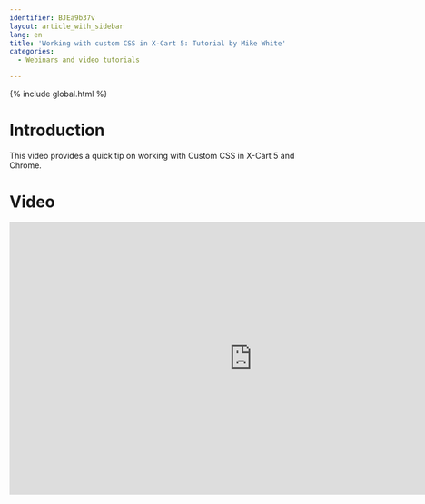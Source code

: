 ```yaml
---
identifier: BJEa9b37v
layout: article_with_sidebar
lang: en
title: 'Working with custom CSS in X-Cart 5: Tutorial by Mike White'
categories:
  - Webinars and video tutorials

---
```


{% include global.html %}

# Introduction

This video provides a quick tip on working with Custom CSS in X-Cart 5 and Chrome. 

# Video

<iframe class="youtube-player" type="text/html" style="width: 853px; height: 480px" src="http://www.youtube.com/embed/bir1_EdpUX0" frameborder="0"></iframe>